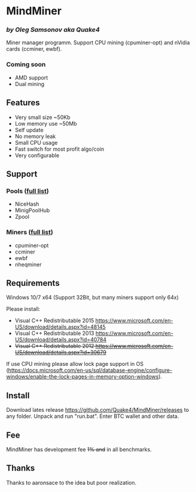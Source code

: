 # MindMiner
### *by Oleg Samsonov aka Quake4*

Miner manager programm.
Support CPU mining (cpuminer-opt) and nVidia cards (ccminer, ewbf).

### Coming soon
* AMD support
* Dual mining

## Features
* Very small size ~50Kb
* Low memory use ~50Mb
* Self update
* No memory leak
* Small CPU usage
* Fast switch for most profit algo/coin
* Very configurable

## Support
### Pools ([full list](https://github.com/Quake4/MindMiner/tree/master/Pools))
* NiceHash
* MinigPoolHub
* Zpool

### Miners ([full list](https://github.com/Quake4/MindMiner/tree/master/Miners))
* cpuminer-opt
* ccminer
* ewbf
* nheqminer

## Requirements
Windows 10/7 x64 (Support 32Bit, but many miners support only 64x)

Please install:
* Visual C++ Redistributable 2015 https://www.microsoft.com/en-US/download/details.aspx?id=48145
* Visual C++ Redistributable 2013 https://www.microsoft.com/en-US/download/details.aspx?id=40784
* ~~Visual C++ Redistributable 2012 https://www.microsoft.com/en-US/download/details.aspx?id=30679~~

If use CPU mining please allow lock page support in OS (https://docs.microsoft.com/en-us/sql/database-engine/configure-windows/enable-the-lock-pages-in-memory-option-windows).

## Install
Download lates release https://github.com/Quake4/MindMiner/releases to any folder. Unpack and run "run.bat".
Enter BTC wallet and other data.

## Fee
MindMiner has development fee ~~1% and~~ in all benchmarks.

## Thanks
Thanks to aaronsace to the idea but poor realization.
